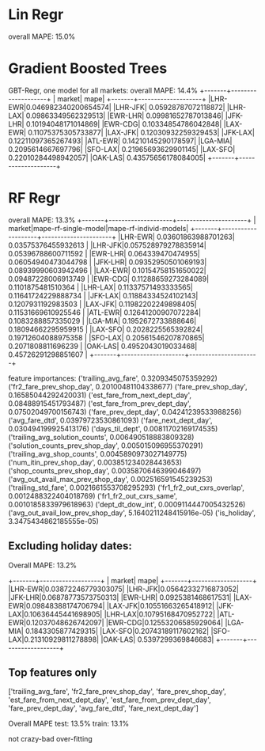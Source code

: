 

# Lin Regr
overall MAPE: 15.0%



# Gradient Boosted Trees
GBT-Regr, one model for all markets:
overall MAPE: 14.4%
+-------+--------------------+
| market|                mape|
+-------+--------------------+
|LHR-EWR|0.046982340200654574|
|LHR-JFK| 0.05928787072118872|
|LHR-LAX| 0.09863349562329513|
|EWR-LHR| 0.09981652787013846|
|JFK-LHR| 0.10194048171014869|
|EWR-CDG| 0.10334854786042848|
|LAX-EWR| 0.11075375305733877|
|LAX-JFK| 0.12030932259329453|
|JFK-LAX| 0.12211097365267493|
|ATL-EWR| 0.14210145290178597|
|LGA-MIA|  0.2095614667697796|
|SFO-LAX| 0.21965693629901145|
|LAX-SFO| 0.22010284498942057|
|OAK-LAS| 0.43575656178084005|
+-------+--------------------+


# RF Regr
overall MAPE: 13.3%
+-------+--------------------+----------------------+
| market|mape-rf-single-model|mape-rf-individ-models|
+-------+--------------------+----------------------+
|LHR-EWR| 0.03601863988701263| 0.03575376455932613  |
|LHR-JFK|0.057528979278835914| 0.05396788600711592  |
|EWR-LHR|   0.064339470474955| 0.06054940473044798  |
|JFK-LHR| 0.09352950501069193| 0.08939990603942496  |
|LAX-EWR| 0.10154758151650022| 0.09487228006913749  |
|EWR-CDG| 0.11288659273284089|  0.1101875481510364  |
|LHR-LAX| 0.11337571493333565| 0.11641724229888734  |
|JFK-LAX| 0.11884334524102143|  0.1207931192983503  |
|LAX-JFK| 0.11982202249898405| 0.11531669610925546  |
|ATL-EWR| 0.12641200907072284|  0.1083288857335029  |
|LGA-MIA|  0.1952672733888646| 0.18094662295959915  |
|LAX-SFO|  0.2028225565392824| 0.19712604088975358  |
|SFO-LAX| 0.20561546207870865|  0.2071808811696239  |
|OAK-LAS|  0.4952043019033468| 0.45726291298851607  |
+-------+--------------------+----------------------+

feature importances:
('trailing_avg_fare', 0.3209345075359292)
('fr2_fare_prev_shop_day', 0.20100481104338677)
('fare_prev_shop_day', 0.16585044292420031)
('est_fare_from_next_dept_day', 0.08488915451793487)
('est_fare_from_prev_dept_day', 0.07502049700156743)
('fare_prev_dept_day', 0.04241239533988256)
('avg_fare_dtd', 0.03979723530861093)
('fare_next_dept_day', 0.030494199925413176)
('days_til_dept', 0.00811702169174535)
('trailing_avg_solution_counts', 0.006490518883809328)
('solution_counts_prev_shop_day', 0.005015096955370291)
('trailing_avg_shop_counts', 0.0045890973027149775)
('num_itin_prev_shop_day', 0.003851234028443653)
('shop_counts_prev_shop_day', 0.0035870646399046497)
('avg_out_avail_max_prev_shop_day', 0.002516591545239253)
('trailing_std_fare', 0.0021661553708295293)
('fr1_fr2_out_cxrs_overlap', 0.0012488322404018769)
('fr1_fr2_out_cxrs_same', 0.0010185833979618963)
('dept_dt_dow_int', 0.0009114447005432526)
('avg_out_avail_low_prev_shop_day', 5.1640211248415916e-05)
('is_holiday', 3.3475434862185555e-05)

## Excluding holiday dates:
Overall MAPE:  13.2%

+-------+-------------------+
| market|               mape|
+-------+-------------------+
|LHR-EWR|0.03872246779303075|
|LHR-JFK|0.05642332716873052|
|JFK-LHR|0.06878773573750313|
|EWR-LHR| 0.0925381468617531|
|LAX-EWR|0.09848388174706794|
|LAX-JFK|0.10551663265418912|
|JFK-LAX|0.10636445441698905|
|LHR-LAX|0.10795168470952722|
|ATL-EWR|0.12037048626742097|
|EWR-CDG|0.12553206585929064|
|LGA-MIA| 0.1843305877429315|
|LAX-SFO|0.20743189117602162|
|SFO-LAX|0.21310929811278898|
|OAK-LAS| 0.5397299369846683|
+-------+-------------------+


## Top features only
['trailing_avg_fare', 'fr2_fare_prev_shop_day', 'fare_prev_shop_day', 'est_fare_from_next_dept_day', 'est_fare_from_prev_dept_day', 'fare_prev_dept_day', 'avg_fare_dtd', 'fare_next_dept_day']

Overall MAPE 
test: 13.5%
train: 13.1%

not crazy-bad over-fitting

